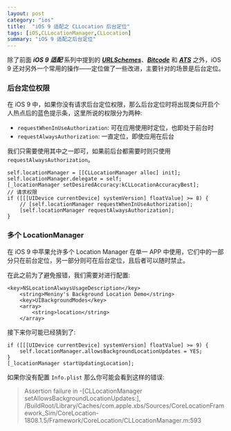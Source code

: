 ```yaml
---
layout: post
category: "ios"
title:  "iOS 9 适配之 CLLocation 后台定位"
tags: [iOS,CLLocationManager,CLLocation]
summary: "iOS 9 适配之后台定位"
---
```

除了前面 ***iOS 9 适配*** 系列中提到的 [***URLSchemes***](http://www.meniny.cn/ios/23-08-00-iOS9_URLScheme.html)、[***Bitcode***](http://www.meniny.cn/ios/23-07-00-iOS9_Bitcode.html) 和 [***ATS***](http://www.meniny.cn/ios/23-06-00-iOS9_ATS.html) 之外，iOS 9 还对另外一个常用的操作——定位做了一些改进，主要针对的场景是后台定位。

### 后台定位权限

在 iOS 9 中，如果你没有请求后台定位权限，那么后台定位时将出现类似开启个人热点后的蓝色提示条，这里所说的权限分为两种:

* `requestWhenInUseAuthorization`: 可在应用使用时定位，也即处于前台时  
* `requestAlwaysAuthorization`: 一直定位，即使应用在后台

我们只需要使用其中之一即可，如果前后台都需要时则只使用 `requestAlwaysAuthorization`。

    self.locationManager = [[CLLocationManager alloc] init];
    self.locationManager.delegate = self;
    [_locationManager setDesiredAccuracy:kCLLocationAccuracyBest];
	// 请求权限
    if ([[[UIDevice currentDevice] systemVersion] floatValue] >= 8) {
        // [self.locationManager requestWhenInUseAuthorization];
        [self.locationManager requestAlwaysAuthorization];
    }

### 多个 LocationManager

在 iOS 9 中苹果允许多个 Location Manager 在单一 APP 中使用，它们中的一部分只在前台定位，另一部分则可在后台定位，且后者可以随时禁止。

在此之前为了避免报错，我们需要对进行配置:

	<key>NSLocationAlwaysUsageDescription</key>
	    <string>Meniny's Background Location Demo</string>
	    <key>UIBackgroundModes</key>
	    <array>
	        <string>location</string>
	    </array>

接下来你可能已经猜到了:

    if ([[[UIDevice currentDevice] systemVersion] floatValue] >= 9) {
		self.locationManager.allowsBackgroundLocationUpdates = YES;
    }
    [_locationManager startUpdatingLocation];

如果你没有配置 `Info.plist` 那么你可能会看到这样的错误:

> Assertion failure in -[CLLocationManager setAllowsBackgroundLocationUpdates:], /BuildRoot/Library/Caches/com.apple.xbs/Sources/CoreLocationFramework_Sim/CoreLocation-1808.1.5/Framework/CoreLocation/CLLocationManager.m:593

    


